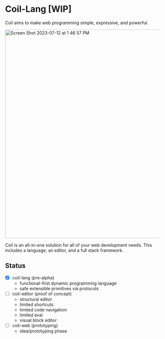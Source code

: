 # Coil-Lang [WIP]

Coil aims to make web programming simple, expressive, and powerful.

<img width="677" alt="Screen Shot 2023-07-12 at 1 46 57 PM" src="https://github.com/coil-language/coil-lang/assets/7607387/6d9f49d9-8523-4a7d-8d58-21f011fcaded">

Coil is an all-in-one solution for all of your web development needs. This includes a language, an editor, and a full stack framework.

## Status

- [x] coil-lang (pre-alpha)
  - functional-first dynamic programming language
  - safe extensible primitives via protocols
- [ ] coil-editor (proof of concept)
  - structural editor
  - limited shortcuts
  - limited code navigation
  - limited eval
  - visual block editor
- [ ] coil-web (prototyping)
  - idea/prototyping phase

